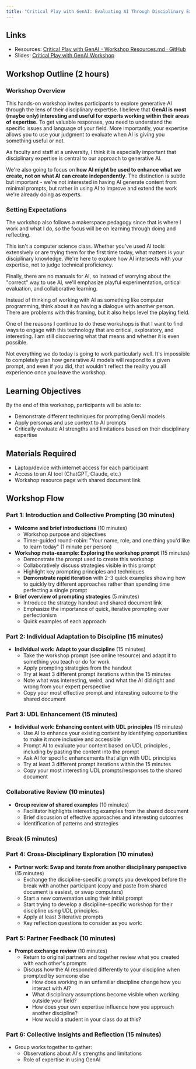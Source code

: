 ```yaml
---
title: "Critical Play with GenAI: Evaluating AI Through Disciplinary Expertise"
---
```


## Links

- Resources: [Critical Play with GenAI - Workshop Resources.md · GitHub](https://gist.github.com/fdsayre/e3906880fb6dca63404e2eacfd12d994)
- Slides: [Critical Play with GenAI Workshop](https://follyrancher.com/critical-play-with-ai_slides.html) 

## Workshop Outline (2 hours)

### Workshop Overview

This hands-on workshop invites participants to explore generative AI through the lens of their disciplinary expertise. I believe that **GenAI is most (maybe only) interesting and useful for experts working within their areas of expertise.** To get valuable responses, you need to understand the specific issues and language of your field. More importantly, your expertise allows you to use your judgment to evaluate when AI is giving you something useful or not. 

As faculty and staff at a university, I think it is especially important that disciplinary expertise is central to our approach to generative AI.

We're also going to focus on **how AI might be used to enhance what we create, not on what AI can create independently**. The distinction is subtle but important - we're not interested in having AI generate content from minimal prompts, but rather in using AI to improve and extend the work we're already doing as experts.

### Setting Expectations

The workshop also follows a makerspace pedagogy since that is where I work and what I do, so the focus will be on learning through doing and reflecting.

This isn't a computer science class. Whether you've used AI tools extensively or are trying them for the first time today, what matters is your disciplinary knowledge. We're here to explore how AI intersects with your expertise, not to judge technical proficiency.

Finally, there are no manuals for AI, so instead of worrying about the "correct" way to use AI, we'll emphasize playful experimentation, critical evaluation, and collaborative learning. 

Instead of thinking of working with AI as something like computer programming, think about it as having a dialogue with another person. There are problems with this framing, but it also helps level the playing field.

One of the reasons I continue to do these workshops is that I want to find ways to engage with this technology that are critical, exploratory, and interesting. I am still discovering what that means and whether it is even possible. 

Not everything we do today is going to work particularly well. It's impossible to completely plan how generative AI models will respond to a given prompt, and even if you did, that wouldn't reflect the reality you all experience once you leave the workshop.

## Learning Objectives

By the end of this workshop, participants will be able to:

- Demonstrate different techniques for prompting GenAI models
- Apply personas and use context to AI prompts
- Critically evaluate AI strengths and limitations based on their disciplinary expertise 

## Materials Required

- Laptop/device with internet access for each participant
- Access to an AI tool (ChatGPT, Claude, etc.)
- Workshop resource page with shared document link

## Workshop Flow

### Part 1: Introduction and Collective Prompting (30 minutes)

- **Welcome and brief introductions** (10 minutes)
	 - Workshop purpose and objectives
	 - Timer-guided round-robin: "Your name, role, and one thing you'd like to learn today" (1 minute per person)
- **Workshop meta-example: Exploring the workshop prompt** (15 minutes)
	 - Demonstrate the prompt used to create this workshop
	 - Collaboratively discuss strategies visible in this prompt
	 - Highlight key prompting principles and techniques
	 - **Demonstrate rapid iteration** with 2-3 quick examples showing how to quickly try different approaches rather than spending time perfecting a single prompt
- **Brief overview of prompting strategies** (5 minutes)
	 - Introduce the strategy handout and shared document link
	 - Emphasize the importance of quick, iterative prompting over perfectionism
	 - Quick examples of each approach

### Part 2: Individual Adaptation to Discipline (15 minutes)

- **Individual work: Adapt to your discipline** (15 minutes)
	 - Take the workshop prompt (see online resource) and adapt it to something you teach or do for work
	 - Apply prompting strategies from the handout
	 - Try at least 3 different prompt iterations within the 15 minutes
	 - Note what was interesting, weird, and what the AI did right and wrong from your expert perspective
	 - Copy your most effective prompt and interesting outcome to the shared document

### Part 3: UDL Enhancement (15 minutes)

- **Individual work: Enhancing content with UDL principles** (15 minutes)
	 - Use AI to enhance your existing content by identifying opportunities to make it more inclusive and accessible
	 - Prompt AI to evaluate your content based on UDL principles , including by pasting the content into the prompt
	 - Ask AI for specific enhancements that align with UDL principles
	 - Try at least 3 different prompt iterations within the 15 minutes
	 - Copy your most interesting UDL prompts/responses to the shared document

### Collaborative Review (10 minutes)

- **Group review of shared examples** (10 minutes)
	 - Facilitator highlights interesting examples from the shared document
	 - Brief discussion of effective approaches and interesting outcomes
	 - Identification of patterns and strategies

### Break (5 minutes)

### Part 4: Cross-Disciplinary Exploration (10 minutes)

- **Partner work: Swap and iterate from another disciplinary perspective** (15 minutes)
	 - Exchange the discipline-specific prompts you developed before the break with another participant (copy and paste from shared document is easiest, or swap computers)
	 - Start a new conversation using their initial prompt
	 - Start trying to develop a discipline-specific workshop for their discipline using UDL principles. 
	 - Apply at least 3 iterative prompts
	 - Key reflection questions to consider as you work:

### Part 5: Partner Feedback (10 minutes)

- **Prompt exchange review** (10 minutes)
	 - Return to original partners and together review what you created with each other's prompts
	 - Discuss how the AI responded differently to your discipline when prompted by someone else
		  - How does working in an unfamiliar discipline change how you interact with AI?
		  - What disciplinary assumptions become visible when working outside your field?
		  - How does your own expertise influence how you approach another discipline?
		  - How would a student in your class do at this? 

### Part 6: Collective Insights and Reflection (15 minutes)

 - Group works together to gather: 
	 - Observations about AI's strengths and limitations
	 - Role of expertise in using GenAI